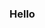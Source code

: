 ### Hello

<!--
**logprobability** 

Here are some ideas to get you started:

- I’m currently working on: optimization algorithms, machine learning, and continuing improvements to projects.
- I’m looking to collaborate on: nothing at the moment, my plate is full, but check this spot in the future!
- I’m looking for help with: growing my network.
- Ask me about: mathematical modeling and machine learning.
- How to reach me:
    - If you got here from a site with my name or my resume, refer to those.
    - If not, please contact me via any means on github. I am a daily user for the foreseeable future.
- Pronouns: he/him
-->
